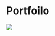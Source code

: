 # Portfoilo
<!Doctype>
  <html>
    <body>
      <img src="DSCN084.JPG style="width:304px;height:228px;">
